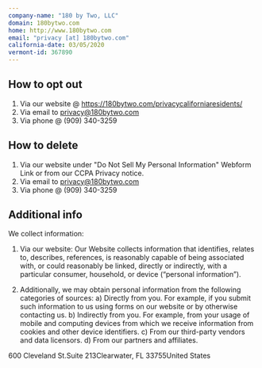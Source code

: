 ```yaml
---
company-name: "180 by Two, LLC"
domain: 180bytwo.com
home: http://www.180bytwo.com
email: "privacy [at] 180bytwo.com"
california-date: 03/05/2020
vermont-id: 367890
---
```

## How to opt out


1. Via our website @ https://180bytwo.com/privacycaliforniaresidents/
2. Via email to privacy@180bytwo.com
3. Via phone @ (909) 340-3259

## How to delete


1. Via our website under "Do Not Sell My Personal Information" Webform Link or from our CCPA Privacy notice.
2. Via email to privacy@180bytwo.com
3. Via phone @ (909) 340-3259

## Additional info


We collect information:

1. Via our website: Our Website collects information that identifies, relates to, describes, references, is reasonably capable of being associated with, or could reasonably be linked, directly or indirectly, with a particular consumer, household, or device (“personal information”).

2. Additionally, we may obtain personal information from the following categories of sources:
 a) Directly from you. For example, if you submit such information to us using forms on our website or by otherwise contacting us.
 b) Indirectly from you. For example, from your usage of mobile and computing devices from which we receive information from cookies and other device identifiers.
 c) From our third-party vendors and data licensors.
 d) From our partners and affiliates.

600 Cleveland St.Suite 213Clearwater, FL 33755United States














